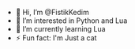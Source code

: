 - 👋 Hi, I’m @FistikKedim
- 👀 I’m interested in Python and Lua
- 🌱 I’m currently learning Lua
- ⚡ Fun fact: I'm Just a cat

<!---
FistikKedim/FistikKedim is a ✨ special ✨ repository because its `README.md` (this file) appears on your GitHub profile.
You can click the Preview link to take a look at your changes.
--->

